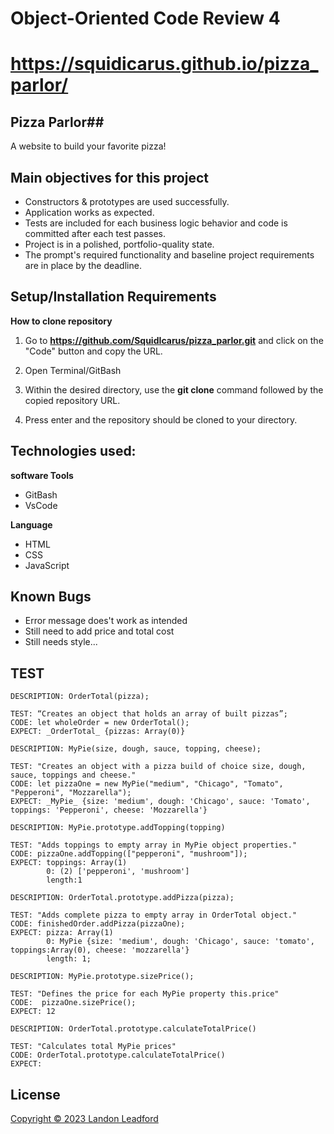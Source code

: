 # Object-Oriented Code Review 4

# https://squidicarus.github.io/pizza_parlor/

## Pizza Parlor##

A website to build your favorite pizza!

## Main objectives for this project

- Constructors & prototypes are used successfully.
- Application works as expected.
- Tests are included for each business logic behavior and code is committed after each test passes.
- Project is in a polished, portfolio-quality state.
- The prompt's required functionality and baseline project requirements are in place by the deadline.

## Setup/Installation Requirements

**How to clone repository**

1. Go to 
**https://github.com/SquidIcarus/pizza_parlor.git**
and click on the "Code" button and copy the URL.

2. Open Terminal/GitBash

3. Within the desired directory, use the **git clone** command followed by the copied repository URL.

4. Press enter and the repository should be cloned to your directory.



## Technologies used:

**software Tools**
- GitBash
- VsCode

**Language**
- HTML
- CSS
- JavaScript

## Known Bugs
- Error message does't work as intended
- Still need to add price and total cost
- Still needs style...

## TEST ##
```
DESCRIPTION: OrderTotal(pizza);

TEST: “Creates an object that holds an array of built pizzas”;
CODE: let wholeOrder = new OrderTotal();
EXPECT: _OrderTotal_ {pizzas: Array(0)}

DESCRIPTION: MyPie(size, dough, sauce, topping, cheese);

TEST: "Creates an object with a pizza build of choice size, dough, sauce, toppings and cheese."
CODE: let pizzaOne = new MyPie("medium", "Chicago", "Tomato", "Pepperoni", "Mozzarella");
EXPECT: _MyPie_ {size: 'medium', dough: 'Chicago', sauce: 'Tomato', toppings: 'Pepperoni', cheese: 'Mozzarella'}

DESCRIPTION: MyPie.prototype.addTopping(topping)

TEST: "Adds toppings to empty array in MyPie object properties."
CODE: pizzaOne.addTopping(["pepperoni", "mushroom"]);
EXPECT: toppings: Array(1)
        0: (2) ['pepperoni', 'mushroom']
        length:1

DESCRIPTION: OrderTotal.prototype.addPizza(pizza);

TEST: "Adds complete pizza to empty array in OrderTotal object."
CODE: finishedOrder.addPizza(pizzaOne);
EXPECT: pizza: Array(1)
        0: MyPie {size: 'medium', dough: 'Chicago', sauce: 'tomato', toppings:Array(0), cheese: 'mozzarella'}
        length: 1;

DESCRIPTION: MyPie.prototype.sizePrice();

TEST: "Defines the price for each MyPie property this.price"
CODE:  pizzaOne.sizePrice();
EXPECT: 12

DESCRIPTION: OrderTotal.prototype.calculateTotalPrice() 

TEST: "Calculates total MyPie prices" 
CODE: OrderTotal.prototype.calculateTotalPrice()
EXPECT: 

```

## License
[Copyright © 2023 Landon Leadford](LICENSE.txt)